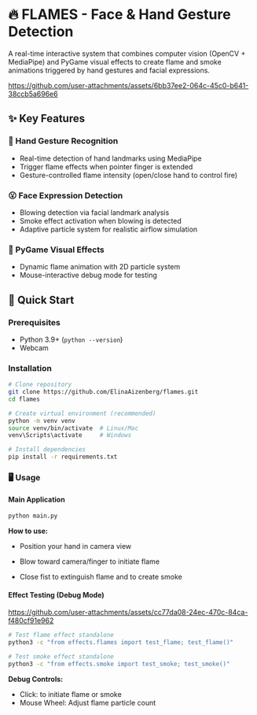 # 🔥 FLAMES - Face & Hand Gesture Detection

A real-time interactive system that combines computer vision (OpenCV + MediaPipe) and PyGame visual effects to create flame and smoke animations triggered by hand gestures and facial expressions.

https://github.com/user-attachments/assets/6bb37ee2-064c-45c0-b641-38ccb5a696e6

## ✨ Key Features

### 👋 Hand Gesture Recognition
- Real-time detection of hand landmarks using MediaPipe
- Trigger flame effects when pointer finger is extended
- Gesture-controlled flame intensity (open/close hand to control fire)

### 😮 Face Expression Detection
- Blowing detection via facial landmark analysis
- Smoke effect activation when blowing is detected
- Adaptive particle system for realistic airflow simulation

### 🎨 PyGame Visual Effects
- Dynamic flame animation with 2D particle system
- Mouse-interactive debug mode for testing

## 🚀 Quick Start

### Prerequisites
- Python 3.9+ (`python --version`)
- Webcam
  
### Installation
```bash
# Clone repository
git clone https://github.com/ElinaAizenberg/flames.git
cd flames

# Create virtual environment (recommended)
python -m venv venv
source venv/bin/activate  # Linux/Mac
venv\Scripts\activate     # Windows

# Install dependencies
pip install -r requirements.txt
```

### 🖥 Usage
#### Main Application
```bash
python main.py
```
**How to use:**

- Position your hand in camera view

- Blow toward camera/finger to initiate flame

- Close fist to extinguish flame and to create smoke

#### Effect Testing (Debug Mode)

https://github.com/user-attachments/assets/cc77da08-24ec-470c-84ca-f480cf91e962

```bash
# Test flame effect standalone
python3 -c "from effects.flames import test_flame; test_flame()"

# Test smoke effect standalone
python3 -c "from effects.smoke import test_smoke; test_smoke()"
```

**Debug Controls:**

- Click: to initiate flame or smoke
- Mouse Wheel: Adjust flame particle count
